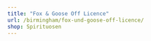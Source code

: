 ```yaml
---
title: "Fox & Goose Off Licence"
url: /birmingham/fox-und-goose-off-licence/
shop: Spirituosen
---
```


